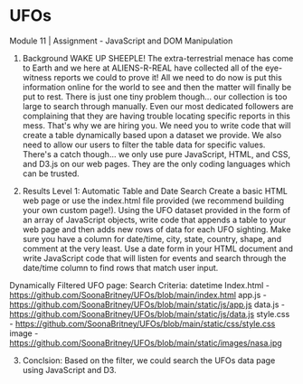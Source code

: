 # UFOs

Module 11 | Assignment - JavaScript and DOM Manipulation


1. Background
WAKE UP SHEEPLE! The extra-terrestrial menace has come to Earth and we here at ALIENS-R-REAL have collected all of the eye-witness reports we could to prove it! All we need to do now is put this information online for the world to see and then the matter will finally be put to rest.
There is just one tiny problem though... our collection is too large to search through manually. Even our most dedicated followers are complaining that they are having trouble locating specific reports in this mess.
That's why we are hiring you. We need you to write code that will create a table dynamically based upon a dataset we provide. We also need to allow our users to filter the table data for specific values. There's a catch though... we only use pure JavaScript, HTML, and CSS, and D3.js on our web pages. They are the only coding languages which can be trusted.


2. Results
Level 1: Automatic Table and Date Search
Create a basic HTML web page or use the index.html file provided (we recommend building your own custom page!).
Using the UFO dataset provided in the form of an array of JavaScript objects, write code that appends a table to your web page and then adds new rows of data for each UFO sighting.
Make sure you have a column for date/time, city, state, country, shape, and comment at the very least.
Use a date form in your HTML document and write JavaScript code that will listen for events and search through the date/time column to find rows that match user input.

Dynamically Filtered UFO page: 
Search Criteria: datetime
Index.html - https://github.com/SoonaBritney/UFOs/blob/main/index.html
app.js - https://github.com/SoonaBritney/UFOs/blob/main/static/js/app.js
data.js - https://github.com/SoonaBritney/UFOs/blob/main/static/js/data.js
style.css - https://github.com/SoonaBritney/UFOs/blob/main/static/css/style.css
image - https://github.com/SoonaBritney/UFOs/blob/main/static/images/nasa.jpg


3. Conclsion:
Based on the filter, we could search the UFOs data page using JavaScript and D3.
